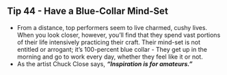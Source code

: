 ## Tip 44 - Have a Blue-Collar Mind-Set

- From a distance, top performers seem to live charmed, cushy lives. When you look closer, however, you’ll find that they spend vast portions of their life intensively practicing their craft. Their mind-set is not entitled or arrogant; it’s 100-percent blue collar - They get up in the morning and go to work every day, whether they feel like it or not.
- As the artist Chuck Close says, ***“Inspiration is for amateurs.”***